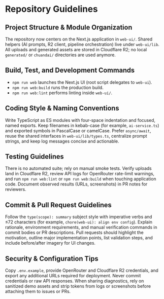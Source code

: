 # Repository Guidelines

## Project Structure & Module Organization
The repository now centers on the Next.js application in `web-ui/`. Shared helpers (AI prompts, R2 client, pipeline orchestration) live under `web-ui/lib`. All uploads and generated assets are stored in Cloudflare R2; no local `generated/` or `chuandai/` directories are used anymore.

## Build, Test, and Development Commands
- `npm run web` launches the Next.js UI (root script delegates to `web-ui`).
- `npm run web:build` runs the production build.
- `npm run web:lint` performs linting inside `web-ui/`.

## Coding Style & Naming Conventions
Write TypeScript as ES modules with four-space indentation and focused, named exports. Keep filenames in kebab-case (for example, `ai-service.ts`) and exported symbols in PascalCase or camelCase. Prefer `async/await`, reuse the shared interfaces in `web-ui/lib/types.ts`, centralize prompt strings, and keep log messages concise and actionable.

## Testing Guidelines
There is no automated suite; rely on manual smoke tests. Verify uploads land in Cloudflare R2, review API logs for OpenRouter rate-limit warnings, and run `npm run web:lint` or `npm run web:build` when touching application code. Document observed results (URLs, screenshots) in PR notes for reviewers.

## Commit & Pull Request Guidelines
Follow the `type(scope): summary` subject style with imperative verbs and ≤72 characters (for example, `chore(web-ui): align env config`). Explain rationale, environment requirements, and manual verification commands in commit bodies or PR descriptions. Pull requests should highlight the motivation, outline major implementation points, list validation steps, and include before/after imagery for UI changes.

## Security & Configuration Tips
Copy `.env.example`, provide OpenRouter and Cloudflare R2 credentials, and export any additional URLs required for deployment. Never commit credentials or raw API responses. When sharing diagnostics, rely on sanitized demo assets and strip tokens from logs or screenshots before attaching them to issues or PRs.
